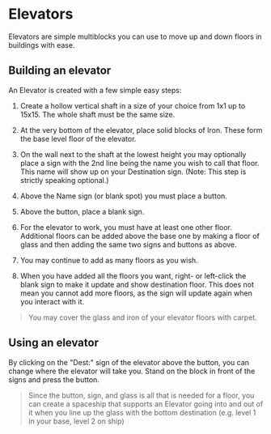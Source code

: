 # Elevators
Elevators are simple multiblocks you can use to move up and down floors in buildings with ease.


## Building an elevator
An Elevator is created with a few simple easy steps:

1. Create a hollow vertical shaft in a size of your choice from 1x1 up to 15x15. The whole shaft must be the same size.

2. At the very bottom of the elevator, place solid blocks of Iron. These form the base level floor of the elevator.

3. On the wall next to the shaft at the lowest height you may optionally place a sign with the 2nd line being the name you wish to call that floor. This name will show up on your Destination sign. (Note: This step is strictly speaking optional.)

4. Above the Name sign (or blank spot) you must place a button.

5. Above the button, place a blank sign.

5. For the elevator to work, you must have at least one other floor. Additional floors can be added above the base one by making a floor of glass and then adding the same two signs and buttons as above.

6. You may continue to add as many floors as you wish.

7. When you have added all the floors you want, right- or left-click the blank sign to make it update and show destination floor. This does not mean you cannot add more floors, as the sign will update again when you interact with it.

> You may cover the glass and iron of your elevator floors with carpet.

## Using an elevator

By clicking on the "Dest:" sign of the elevator above the button, you can change where the elevator will take you. Stand on the block in front of the signs and press the button.

> Since the button, sign, and glass is all that is needed for a floor, you can create a spaceship that supports an Elevator going into and out of it when you line up the glass with the bottom destination (e.g. level 1 in your base, level 2 on ship)
